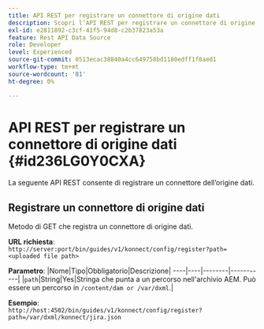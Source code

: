 ```yaml
---
title: API REST per registrare un connettore di origine dati
description: Scopri l’API REST per registrare un connettore di origine dati
exl-id: e2811892-c3cf-41f5-94d8-c2b37823a53a
feature: Rest API Data Source
role: Developer
level: Experienced
source-git-commit: 0513ecac38840a4cc649758bd1180edff1f8aed1
workflow-type: tm+mt
source-wordcount: '81'
ht-degree: 0%

---
```


# API REST per registrare un connettore di origine dati {#id236LG0Y0CXA}

La seguente API REST consente di registrare un connettore dell’origine dati.

## Registrare un connettore di origine dati

Metodo di GET che registra un connettore di origine dati.

**URL richiesta**:
`http://server:port/bin/guides/v1/konnect/config/register?path=<uploaded file path>`

**Parametro**: |Nome|Tipo|Obbligatorio|Descrizione| ----|----|--------|-----------| |`path`|String|Yes|Stringa che punta a un percorso nell&#39;archivio AEM. Può essere un percorso in `/content/dam or /var/dxml`.|

**Esempio**:\
`http://host:4502/bin/guides/v1/konnect/config/register?path=/var/dxml/konnect/jira.json`

